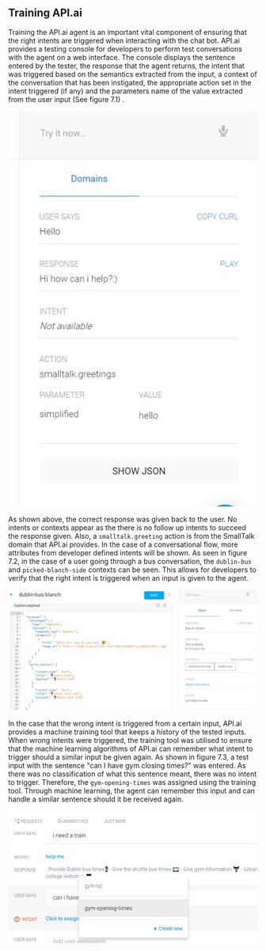 ## Training API.ai

Training the API.ai agent is an important vital component of ensuring that the right intents are triggered when interacting with the chat bot. API.ai provides a testing console for developers to perform test conversations with the agent on a web interface. The console displays the sentence entered by the tester, the response that the agent returns, the intent that was triggered based on the semantics extracted from the input, a context of the conversation that has been instigated, the appropriate action set in the intent triggered (if any) and the parameters name of the value extracted from the user input (See figure 7.1) .

![API.ai Testing Console. \label{API.ai Console}](04_assets/06_testing_evaluation/api_console.jpg)

As shown above, the correct response was given back to the user. No intents or contexts appear as the there is no follow up intents to succeed the response given. Also, a ```smalltalk.greeting``` action is from the SmallTalk domain that API.ai provides. 
In the case of a conversational flow, more attributes from developer defined intents will be shown. As seen in figure 7.2, in the case of a user going through a bus conversation, the ```dublin-bus``` and ```picked-blanch-side``` contexts can be seen. This allows for developers to verify that the right intent is triggered when an input is given to the agent.

![API.ai Testing Console 2. \label{API.ai Console}](04_assets/06_testing_evaluation/contexts.jpg)

In the case that the wrong intent is triggered from a certain input, API.ai provides a machine training tool that keeps a history of the tested inputs. When wrong intents were triggered, the training tool was utilised to ensure that the machine learning algorithms of API.ai can remember what intent to trigger should a similar input be given again. As shown in figure 7.3, a test input with the sentence "can I have gym closing times?" was entered. As there was no classification of what this sentence meant, there was no intent to trigger. Therefore, the ```gym-opening-times``` was assigned using the training tool. Through machine learning, the agent can remember this input and can handle a similar sentence should it be received again.

![API.ai Training Tool. \label{API.ai Console}](04_assets/06_testing_evaluation/training.jpg)
